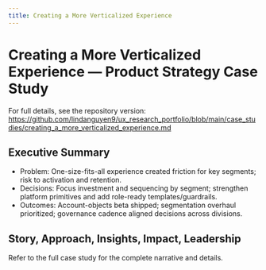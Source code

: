 ```yaml
---
title: Creating a More Verticalized Experience
---
```


# Creating a More Verticalized Experience — Product Strategy Case Study

For full details, see the repository version:
https://github.com/lindanguyen9/ux_research_portfolio/blob/main/case_studies/creating_a_more_verticalized_experience.md

## Executive Summary
- Problem: One-size-fits-all experience created friction for key segments; risk to activation and retention.
- Decisions: Focus investment and sequencing by segment; strengthen platform primitives and add role-ready templates/guardrails.
- Outcomes: Account-objects beta shipped; segmentation overhaul prioritized; governance cadence aligned decisions across divisions.

## Story, Approach, Insights, Impact, Leadership
Refer to the full case study for the complete narrative and details.

